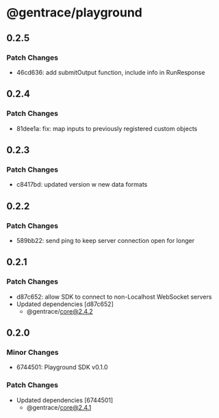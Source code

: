 # @gentrace/playground

## 0.2.5

### Patch Changes

- 46cd636: add submitOutput function, include info in RunResponse

## 0.2.4

### Patch Changes

- 81dee1a: fix: map inputs to previously registered custom objects

## 0.2.3

### Patch Changes

- c8417bd: updated version w new data formats

## 0.2.2

### Patch Changes

- 589bb22: send ping to keep server connection open for longer

## 0.2.1

### Patch Changes

- d87c652: allow SDK to connect to non-Localhost WebSocket servers
- Updated dependencies [d87c652]
  - @gentrace/core@2.4.2

## 0.2.0

### Minor Changes

- 6744501: Playground SDK v0.1.0

### Patch Changes

- Updated dependencies [6744501]
  - @gentrace/core@2.4.1

